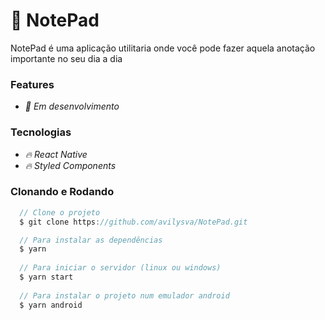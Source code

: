 # 📔 NotePad

NotePad é uma aplicação utilitaria onde você pode fazer aquela anotação importante no seu dia a dia

### Features

- *:pencil: Em desenvolvimento*

### Tecnologias

- *:fire: React Native*
- *:fire: Styled Components*

### Clonando e Rodando
```javascript
  // Clone o projeto
  $ git clone https://github.com/avilysva/NotePad.git

  // Para instalar as dependências
  $ yarn
  
  // Para iniciar o servidor (linux ou windows)
  $ yarn start
  
  // Para instalar o projeto num emulador android
  $ yarn android
```
